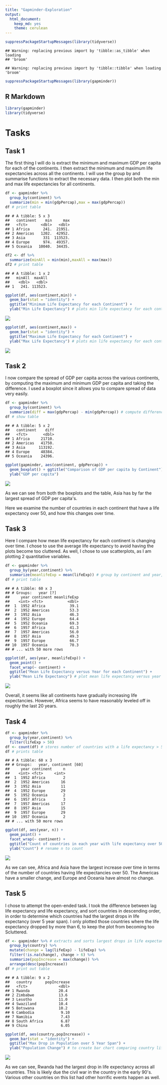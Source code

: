 ```yaml
---
title: "Gapminder-Exploration"
output: 
  html_document:
    keep_md: yes
    theme: cerulean
---
```


```r
suppressPackageStartupMessages(library(tidyverse))
```

```
## Warning: replacing previous import by 'tibble::as_tibble' when loading
## 'broom'
```

```
## Warning: replacing previous import by 'tibble::tibble' when loading 'broom'
```

```r
suppressPackageStartupMessages(library(gapminder))
```



## R Markdown


```r
library(gapminder)
library(tidyverse)
```

# Tasks

## Task 1 

The first thing I will do is extract the minimum and maximum GDP per capita for each of the continents. I then extract the minimum and maximum life expectancies across all the continents. I will use the group by and summarise functions to extract the necessary data.  I then plot both the min and max life expectancies for all continents.

```r
df <- gapminder %>%
  group_by(continent) %>%
  summarize(min = min(gdpPercap),max = max(gdpPercap)) 
df # print table
```

```
## # A tibble: 5 x 3
##   continent    min     max
##   <fct>      <dbl>   <dbl>
## 1 Africa      241.  21951.
## 2 Americas   1202.  42952.
## 3 Asia        331  113523.
## 4 Europe      974.  49357.
## 5 Oceania   10040.  34435.
```

```r
df2 <- df %>%
  summarize(minAll = min(min),maxAll = max(max))
df2 # print table
```

```
## # A tibble: 1 x 2
##   minAll  maxAll
##    <dbl>   <dbl>
## 1   241. 113523.
```

```r
ggplot(df, aes(continent,min)) + 
  geom_bar(stat = "identity") + 
  ggtitle("Minimum Life Expectancy for each Continent") + 
  ylab("Min Life Expectancy") # plots min life expectancy for each continent
```

![](Gapminder-Exploration_files/figure-html/unnamed-chunk-2-1.png)<!-- -->

```r
ggplot(df, aes(continent,max)) + 
  geom_bar(stat = "identity") + 
  ggtitle("Maximum Life Expectancy for each Continent") + 
  ylab("Max Life Expectancy") # plots min life expectancy for each continent
```

![](Gapminder-Exploration_files/figure-html/unnamed-chunk-2-2.png)<!-- -->

## Task 2

I now compare the spread of GDP per capita across the various continents, by computing the maximum and minimum GDP per capita and taking the difference. I used a boxplot since it allows you to compare spread of data very easily. 

```r
df <- gapminder %>%
  group_by(continent) %>%
  summarize(diff = max(gdpPercap) - min(gdpPercap)) # compute difference between max and min GDP per capita for each continent
df # show table
```

```
## # A tibble: 5 x 2
##   continent    diff
##   <fct>       <dbl>
## 1 Africa     21710.
## 2 Americas   41750.
## 3 Asia      113192.
## 4 Europe     48384.
## 5 Oceania    24396.
```

```r
ggplot(gapminder, aes(continent, gdpPercap)) + 
  geom_boxplot() + ggtitle("Comparison of GDP per capita by Continent") + 
  ylab("GDP per capita") 
```

![](Gapminder-Exploration_files/figure-html/unnamed-chunk-3-1.png)<!-- -->

As we can see from both the boxplots and the table, Asia has by far the largest spread of GDP per capita's.

Here we examine the number of countries in each continent that have a life expectancy over 50, and how this changes over time.

## Task 3

Here I compare how mean life expectancy for each continent is changing over time. I chose to use the average life expectancy to avoid having the plots become too cluttered. As well, I chose to use scatterplots, as I am plotting 2 quantitative variables.

```r
df <- gapminder %>%
  group_by(year,continent) %>%
  summarize(meanlifeExp = mean(lifeExp)) # group by continent and year, and compute mean life expectnacy for each grouping
df # print table
```

```
## # A tibble: 60 x 3
## # Groups:   year [?]
##     year continent meanlifeExp
##    <int> <fct>           <dbl>
##  1  1952 Africa           39.1
##  2  1952 Americas         53.3
##  3  1952 Asia             46.3
##  4  1952 Europe           64.4
##  5  1952 Oceania          69.3
##  6  1957 Africa           41.3
##  7  1957 Americas         56.0
##  8  1957 Asia             49.3
##  9  1957 Europe           66.7
## 10  1957 Oceania          70.3
## # ... with 50 more rows
```

```r
ggplot(df, aes(year, meanlifeExp)) + 
  geom_point() + 
  facet_wrap(~ continent) + 
  ggtitle("Mean Life Expectancy versus Year for each Continent") +
  ylab("Mean Life Expectancy") # plot mean life expectancy versus year for each continent
```

![](Gapminder-Exploration_files/figure-html/unnamed-chunk-4-1.png)<!-- -->

Overall, it seems like all continents have gradually increasing life expectancies. However, Africa seems to have reasonably leveled off in roughly the last 20 years.

## Task 4


```r
df <- gapminder %>%
  group_by(year,continent) %>%
  filter(lifeExp > 50)
df <- count(df) # stores number of countries with a life expectancy > 50 in a given continent, for each year, in a variable called n
df # prints table
```

```
## # A tibble: 60 x 3
## # Groups:   year, continent [60]
##     year continent     n
##    <int> <fct>     <int>
##  1  1952 Africa        2
##  2  1952 Americas     16
##  3  1952 Asia         11
##  4  1952 Europe       29
##  5  1952 Oceania       2
##  6  1957 Africa        3
##  7  1957 Americas     17
##  8  1957 Asia         15
##  9  1957 Europe       29
## 10  1957 Oceania       2
## # ... with 50 more rows
```

```r
ggplot(df, aes(year, n)) + 
  geom_point() + 
  facet_wrap(~ continent) + 
  ggtitle("Count of countries in each year with life expectancy over 50") + 
  ylab("Count") # rename n to count
```

![](Gapminder-Exploration_files/figure-html/unnamed-chunk-5-1.png)<!-- -->

As we can see, Africa and Asia have the largest increase over time in terms of the number of countries having life expectancies over 50. The Americas have a smaller change, and Europe and Oceania have almost no change.

## Task 5

I chose to attempt the open-ended task. I took the difference between lag life expectancy and life expectancy, and sort countries in descending order, in order to determine which countries had the largest drops in life expectancy (over 5 year span). I only plotted those countries where the life expectancy dropped by more than 6, to keep the plot from becoming too Scluttered.

```r
df <- gapminder %>% # extracts and sorts largest drops in life expectancy by country
  group_by(country) %>%
  mutate(change = lag(lifeExp) - lifeExp) %>%
  filter(!is.na(change), change > 6) %>%
  summarize(popIncrease = max(change)) %>% 
  arrange(desc(popIncrease))
df # print out table
```

```
## # A tibble: 9 x 2
##   country      popIncrease
##   <fct>              <dbl>
## 1 Rwanda             20.4 
## 2 Zimbabwe           13.6 
## 3 Lesotho            11.0 
## 4 Swaziland          10.4 
## 5 Botswana           10.2 
## 6 Cambodia            9.10
## 7 Namibia             7.43
## 8 South Africa        6.87
## 9 China               6.05
```

```r
ggplot(df, aes(country,popIncrease)) +  
  geom_bar(stat = "identity") + 
  ggtitle("Max Drop in Population over 5 Year Span") + 
  ylab("Population Change") # to create bar chart comparing country life expectancy
```

![](Gapminder-Exploration_files/figure-html/unnamed-chunk-6-1.png)<!-- -->

As we can see, Rwanda had the largest drop in life expectancy across all countries. This is likely due the civil war in the country in the early 90's. Various other countries on this list had other horrific events happen as well.
